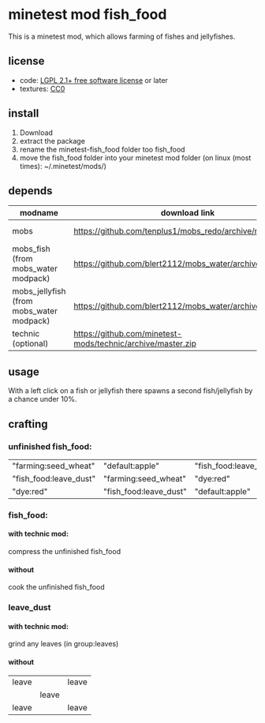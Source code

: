 # minetest mod fish_food
This is a minetest mod,
which allows farming of
fishes and jellyfishes.

## license
* code: [LGPL 2.1+ free software license](https://www.gnu.org/licenses/lgpl-2.1.html) or later
* textures: [CC0](https://creativecommons.org/publicdomain/zero/1.0/)

## install
1. Download
2. extract the package
3. rename the minetest-fish_food folder too fish_food
4. move the fish_food folder into your minetest mod folder (on linux (most times): ~/.minetest/mods/)

## depends
| modname  |  download link   | forum link |
|----------|------------------|------------|
| mobs | https://github.com/tenplus1/mobs_redo/archive/master.zip | https://forum.minetest.net/viewtopic.php?f=11&t=9917&hilit=mobs+redo |
| mobs_fish (from mobs_water modpack) | https://github.com/blert2112/mobs_water/archive/master.zip | https://forum.minetest.net/viewtopic.php?f=9&t=12652&hilit=water+critters |
mobs_jellyfish (from mobs_water modpack) | https://github.com/blert2112/mobs_water/archive/master.zip | https://forum.minetest.net/viewtopic.php?f=9&t=12652&hilit=water+critters |
| technic (optional) | https://github.com/minetest-mods/technic/archive/master.zip | https://forum.minetest.net/viewtopic.php?f=11&t=2538&hilit=technic |


## usage

With a left click on a fish or jellyfish there spawns a second fish/jellyfish by a chance under 10%.

## crafting
### unfinished fish_food:
|  |  |  |
|--|--|--|
| "farming:seed_wheat" | "default:apple" | "fish_food:leave_dust" |
| "fish_food:leave_dust" | "farming:seed_wheat" | "dye:red" |
| "dye:red" | "fish_food:leave_dust" | "default:apple"|

### fish_food:
#### with technic mod:
compress the unfinished fish_food
#### without
cook the unfinished fish_food

### leave_dust
#### with technic mod:
grind any leaves (in group:leaves)
#### without
|  |  |  |
|--|--|--|
| leave |  | leave |
|  | leave |  |
| leave |  | leave |

